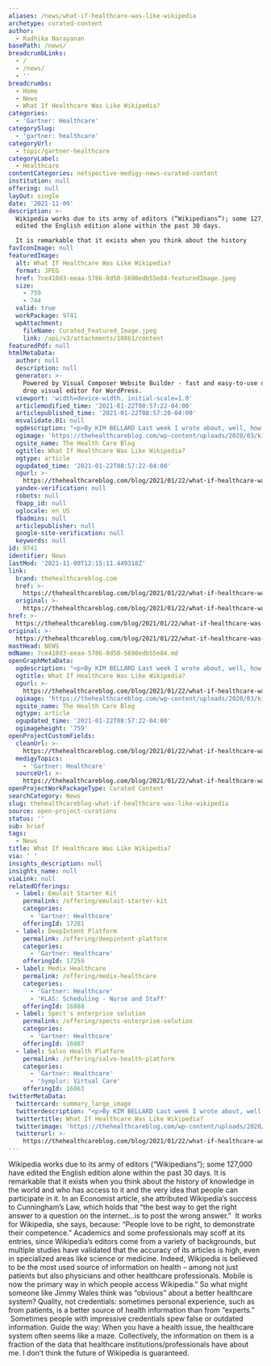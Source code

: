 ```yaml
---
aliases: /news/what-if-healthcare-was-like-wikipedia
archetype: curated-content
author:
  - Radhika Narayanan
basePath: /news/
breadcrumbLinks:
  - /
  - /news/
  - ''
breadcrumbs:
  - Home
  - News
  - What If Healthcare Was Like Wikipedia?
categories:
  - 'Gartner: Healthcare'
categorySlug:
  - 'gartner: healthcare'
categoryUrl:
  - topic/gartner-healthcare
categoryLabel:
  - Healthcare
contentCategories: netspective-medigy-news-curated-content
institution: null
offering: null
layOut: single
date: '2021-11-09'
description: >-
  Wikipedia works due to its army of editors (“Wikipedians”); some 127,000 have
  edited the English edition alone within the past 30 days.

  It is remarkable that it exists when you think about the history
favIconImage: null
featuredImage:
  alt: What If Healthcare Was Like Wikipedia?
  format: JPEG
  href: 7ce410d3-eeaa-5786-8d50-5690edb55e84-featuredImage.jpeg
  size:
    - 759
    - 744
  valid: true
  workPackage: 9741
  wpAttachment:
    fileName: Curated_Featured_Image.jpeg
    link: /api/v3/attachments/18861/content
featuredPdf: null
htmlMetaData:
  author: null
  description: null
  generator: >-
    Powered by Visual Composer Website Builder - fast and easy-to-use drag and
    drop visual editor for WordPress.
  viewport: 'width=device-width, initial-scale=1.0'
  articlemodified_time: '2021-01-22T08:57:22-04:00'
  articlepublished_time: '2021-01-22T08:57:20-04:00'
  msvalidate.01: null
  ogdescription: "<p>By KIM BELLARD Last week I wrote about, well, how awful social media has become, so this week it’s nice to write about pretty much the opposite: Wikipedia turned twenty last Friday (January 15).\_ In person years that’s not even old enough to buy alcohol, but in Internet years that makes it one of the...<br/><br/><a target=\"_blank\" href=https://thehealthcareblog.com/blog/2021/01/22/what-if-healthcare-was-like-wikipedia/>Read on thehealthcareblog.com</a></p>"
  ogimage: 'https://thehealthcareblog.com/wp-content/uploads/2020/03/kim-2.jpeg'
  ogsite_name: The Health Care Blog
  ogtitle: What If Healthcare Was Like Wikipedia?
  ogtype: article
  ogupdated_time: '2021-01-22T08:57:22-04:00'
  ogurl: >-
    https://thehealthcareblog.com/blog/2021/01/22/what-if-healthcare-was-like-wikipedia/
  yandex-verification: null
  robots: null
  fbapp_id: null
  oglocale: en_US
  fbadmins: null
  articlepublisher: null
  google-site-verification: null
  keywords: null
id: 9741
identifier: News
lastMod: '2021-11-09T12:15:11.449318Z'
link:
  brand: thehealthcareblog.com
  href: >-
    https://thehealthcareblog.com/blog/2021/01/22/what-if-healthcare-was-like-wikipedia/
  original: >-
    https://thehealthcareblog.com/blog/2021/01/22/what-if-healthcare-was-like-wikipedia/
href: >-
  https://thehealthcareblog.com/blog/2021/01/22/what-if-healthcare-was-like-wikipedia/
original: >-
  https://thehealthcareblog.com/blog/2021/01/22/what-if-healthcare-was-like-wikipedia/
mastHead: NEWS
mdName: 7ce410d3-eeaa-5786-8d50-5690edb55e84.md
openGraphMetaData:
  ogdescription: "<p>By KIM BELLARD Last week I wrote about, well, how awful social media has become, so this week it’s nice to write about pretty much the opposite: Wikipedia turned twenty last Friday (January 15).\_ In person years that’s not even old enough to buy alcohol, but in Internet years that makes it one of the...<br/><br/><a target=\"_blank\" href=https://thehealthcareblog.com/blog/2021/01/22/what-if-healthcare-was-like-wikipedia/>Read on thehealthcareblog.com</a></p>"
  ogtitle: What If Healthcare Was Like Wikipedia?
  ogurl: >-
    https://thehealthcareblog.com/blog/2021/01/22/what-if-healthcare-was-like-wikipedia/
  ogimage: 'https://thehealthcareblog.com/wp-content/uploads/2020/03/kim-2.jpeg'
  ogsite_name: The Health Care Blog
  ogtype: article
  ogupdated_time: '2021-01-22T08:57:22-04:00'
  ogimageheight: '759'
openProjectCustomFields:
  cleanUrl: >-
    https://thehealthcareblog.com/blog/2021/01/22/what-if-healthcare-was-like-wikipedia/
  medigyTopics:
    - 'Gartner: Healthcare'
  sourceUrl: >-
    https://thehealthcareblog.com/blog/2021/01/22/what-if-healthcare-was-like-wikipedia/
openProjectWorkPackageType: Curated Content
searchCategory: News
slug: thehealthcareblog-what-if-healthcare-was-like-wikipedia
source: open-project-curations
status: ''
sub: brief
tags:
  - News
title: What If Healthcare Was Like Wikipedia?
via: ' '
insights_description: null
insights_name: null
viaLink: null
relatedOfferings:
  - label: Emulait Starter Kit
    permalink: /offering/emulait-starter-kit
    categories:
      - 'Gartner: Healthcare'
    offeringId: 17281
  - label: DeepIntent Platform
    permalink: /offering/deepintent-platform
    categories:
      - 'Gartner: Healthcare'
    offeringId: 17259
  - label: Medix Healthcare
    permalink: /offering/medix-healthcare
    categories:
      - 'Gartner: Healthcare'
      - 'KLAS: Scheduling - Nurse and Staff'
    offeringId: 16888
  - label: Spect's enterprise solution
    permalink: /offering/spects-enterprise-solution
    categories:
      - 'Gartner: Healthcare'
    offeringId: 16087
  - label: Salvo Health Platform
    permalink: /offering/salvo-health-platform
    categories:
      - 'Gartner: Healthcare'
      - 'Symplur: Virtual Care'
    offeringId: 16063
twitterMetaData:
  twittercard: summary_large_image
  twitterdescription: "<p>By KIM BELLARD Last week I wrote about, well, how awful social media has become, so this week it’s nice to write about pretty much the opposite: Wikipedia turned twenty last Friday (January 15).\_ In person years that’s not even old enough to buy alcohol, but in Internet years that makes it one of the...<br/><br/><a target=\"_blank\" href=https://thehealthcareblog.com/blog/2021/01/22/what-if-healthcare-was-like-wikipedia/>Read on thehealthcareblog.com</a></p>"
  twittertitle: What If Healthcare Was Like Wikipedia?
  twitterimage: 'https://thehealthcareblog.com/wp-content/uploads/2020/03/kim-2.jpeg'
  twitterurl: >-
    https://thehealthcareblog.com/blog/2021/01/22/what-if-healthcare-was-like-wikipedia/
---
```

<p>Wikipedia works due to its army of editors (“Wikipedians”); some 127,000 have edited the English edition alone within the past 30 days.
It is remarkable that it exists when you think about the history of knowledge in the world and who has access to it and the very idea that people can participate in it.
In an Economist article, she attributed Wikipedia’s success to Cunningham’s Law, which holds that “the best way to get the right answer to a question on the internet…is to post the wrong answer.” &nbsp;It works for Wikipedia, she says, because: “People love to be right, to demonstrate their competence.”
Academics and some professionals may scoff at its entries, since Wikipedia’s editors come from a variety of backgrounds, but multiple studies have validated that the accuracy of its articles is high, even in specialized areas like science or medicine.
Indeed, Wikipedia is believed to be the most used source of information on health – among not just patients but also physicians and other healthcare professionals.
Mobile is now the primary way in which people access Wikipedia.”
So what might someone like Jimmy Wales think was “obvious” about a better healthcare system?
Quality, not credentials: sometimes personal experience, such as from patients, is a better source of health information than from “experts.” &nbsp;Sometimes people with impressive credentials spew false or outdated information.
Guide the way: When you have a health issue, the healthcare system often seems like a maze.
Collectively, the information on them is a fraction of the data that healthcare institutions/professionals have about me.
I don’t think the future of Wikipedia is guaranteed.</p>